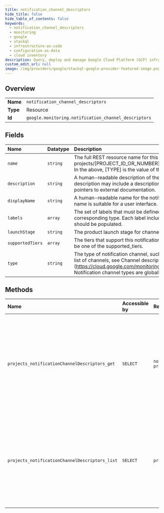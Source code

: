 ```yaml
---
title: notification_channel_descriptors
hide_title: false
hide_table_of_contents: false
keywords:
  - notification_channel_descriptors
  - monitoring
  - google    
  - stackql
  - infrastructure-as-code
  - configuration-as-data
  - cloud inventory
description: Query, deploy and manage Google Cloud Platform (GCP) infrastructure and resources using SQL
custom_edit_url: null
image: /img/providers/google/stackql-google-provider-featured-image.png
---
```

  
    

## Overview
<table><tbody>
<tr><td><b>Name</b></td><td><code>notification_channel_descriptors</code></td></tr>
<tr><td><b>Type</b></td><td>Resource</td></tr>
<tr><td><b>Id</b></td><td><code>google.monitoring.notification_channel_descriptors</code></td></tr>
</tbody></table>

## Fields
| Name | Datatype | Description |
|:-----|:---------|:------------|
| `name` | `string` | The full REST resource name for this descriptor. The format is: projects/[PROJECT_ID_OR_NUMBER]/notificationChannelDescriptors/[TYPE] In the above, [TYPE] is the value of the type field. |
| `description` | `string` | A human-readable description of the notification channel type. The description may include a description of the properties of the channel and pointers to external documentation. |
| `displayName` | `string` | A human-readable name for the notification channel type. This form of the name is suitable for a user interface. |
| `labels` | `array` | The set of labels that must be defined to identify a particular channel of the corresponding type. Each label includes a description for how that field should be populated. |
| `launchStage` | `string` | The product launch stage for channels of this type. |
| `supportedTiers` | `array` | The tiers that support this notification channel; the project service tier must be one of the supported_tiers. |
| `type` | `string` | The type of notification channel, such as "email" and "sms". To view the full list of channels, see Channel descriptors (https://cloud.google.com/monitoring/alerts/using-channels-api#ncd). Notification channel types are globally unique. |
## Methods
| Name | Accessible by | Required Params | Description |
|:-----|:--------------|:----------------|:------------|
| `projects_notificationChannelDescriptors_get` | `SELECT` | `notificationChannelDescriptorsId, projectsId` | Gets a single channel descriptor. The descriptor indicates which fields are expected / permitted for a notification channel of the given type. |
| `projects_notificationChannelDescriptors_list` | `SELECT` | `projectsId` | Lists the descriptors for supported channel types. The use of descriptors makes it possible for new channel types to be dynamically added. |
